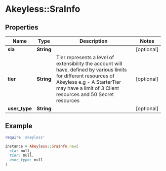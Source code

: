 # Akeyless::SraInfo

## Properties

| Name | Type | Description | Notes |
| ---- | ---- | ----------- | ----- |
| **sla** | **String** |  | [optional] |
| **tier** | **String** | Tier represents a level of extensibility the account will have, defined by various limits for different resources of Akeyless e.g - A StarterTier may have a limit of 3 Client resources and 50 Secret resources | [optional] |
| **user_type** | **String** |  | [optional] |

## Example

```ruby
require 'akeyless'

instance = Akeyless::SraInfo.new(
  sla: null,
  tier: null,
  user_type: null
)
```

